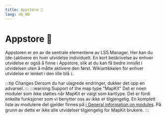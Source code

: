 ```yaml
---
title: Appstore 🛒
lang: nb_NO
---
```


# Appstore :shopping_cart:

Appstoren er en av de sentrale elementene av LSS Manager. Her kan du (de-)aktivere en hver utvidelse individuelt. En kort beskrivelse av enhver utvidelse er også å finne i Appstore, slik at du kan få bedre innsikt i utvidelsen uten å måtte aktivere den først. Wikiartikkelen for enhver utvidelse er lenket i den lille blå `i`.

:::tip Changes
Dersom du har ulagrede endringer, dukker det opp en advarsel.
:::
:::warning Support of the map type "MapKit"
Det er noen moduler som ikke støttes når MapKit er valgt som karttype. Det er fordi enkelte funksjoner som vi benytter oss av ikke er tilgjengelig. En komplett liste av modulene det gjelder finnes på [ℹ️ General information on modules](apps.md).
På grunn av dette er ikke alle utvidelser tilgjengelig for MapKit brukere.
:::
